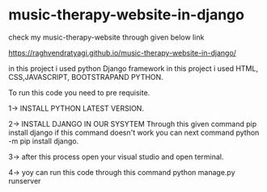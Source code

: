 # music-therapy-website-in-django    





check my music-therapy-website through given below link

https://raghvendratyagi.github.io/music-therapy-website-in-django/

in this project i used python Django framework in this project i used HTML, CSS,JAVASCRIPT, BOOTSTRAPAND PYTHON.

To run this code you need to pre requisite.

1->  INSTALL PYTHON LATEST VERSION.

2->  INSTALL DJANGO IN OUR SYSYTEM Through this given command pip install django if this command doesn't work you can next command python -m pip install django.

3->  after this process open your visual studio and open terminal.

4->  yoy can run this code through this command python manage.py runserver
